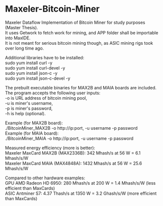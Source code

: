 # Maxeler-Bitcoin-Miner
Maxeler Dataflow Implementation of Bitcoin Miner for study purposes (Master Thesis). <br />
It uses Getwork to fetch work for mining, and APP folder shall be importable into MaxIDE. <br />
It is not meant for serious bitcoin mining though, as ASIC mining rigs took over long time ago. <br />

Additional libraries have to be installed: <br />
sudo yum install curl -y <br />
sudo yum install curl-devel -y <br />
sudo yum install json-c -y <br />
sudo yum install json-c-devel -y <br />

The prebuilt executable binaries for MAX2B and MAIA boards are included. <br />
The program accepts the following user inputs: <br />
-o is URL address of bitcoin mining pool, <br />
-u is miner's username, <br />
-p is miner's password, <br />
-h is help (optional). <br />

Example (for MAX2B board): <br />
./BitcoinMiner_MAX2B -o http://ip:port, -u username -p password  <br />
Example (for MAIA board): <br />
./BitcoinMiner_MAIA -o http://ip:port, -u username -p password <br />

Measured energy efficiency (more is better): <br />
Maxeler MaxCard MAX2B (MAX2336B): 342 Mhash/s at 56 W = 6.1 Mhash/s/W <br />
Maxeler MaxCard MAIA (MAX4848A): 1432 Mhash/s at 56 W = 25.6 Mhash/s/W <br />

Compared to other hardware examples: <br />
GPU AMD Radeon HD 6950: 280 Mhash/s at 200 W = 1.4 Mhash/s/W (less efficient than MaxCards) <br />
ASIC Antminer S7: 4.37 Thash/s at 1350 W = 3.2 Ghash/s/W (more efficient than MaxCards) <br />
